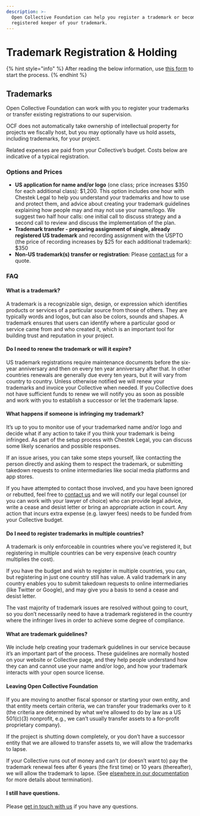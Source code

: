 ```yaml
---
description: >-
  Open Collective Foundation can help you register a trademark or become the
  registered keeper of your trademark.
---
```


# Trademark Registration & Holding

{% hint style="info" %}
After reading the below information, use [this form](https://forms.gle/dLxJGpRCsNyoJFKUA) to start the process.
{% endhint %}

## Trademarks

Open Collective Foundation can work with you to register your trademarks or transfer existing registrations to our supervision.&#x20;

OCF does not automatically take ownership of intellectual property for projects we fiscally host, but you may optionally have us hold assets, including trademarks, for your project.&#x20;

Related expenses are paid from your Collective’s budget. Costs below are indicative of a typical registration.

### Options and Prices&#x20;

* **US application for name and/or logo** (one class; price increases $350 for each additional class): $1,200. This option includes one hour with Chestek Legal to help you understand your trademarks and how to use and protect them, and advice about creating your trademark guidelines explaining how people may and may not use your name/logo. We suggest two half hour calls: one initial call to discuss strategy and a second call to review and discuss the implementation of the plan.
* **Trademark transfer - preparing assignment of single, already registered US trademark** and recording assignment with the USPTO (the price of recording increases by $25 for each additional trademark): $350
* **Non-US trademark(s) transfer or registration**: Please [contact us](../about/contact-us.md) for a quote.&#x20;

### FAQ

#### What is a trademark?

A trademark is a recognizable sign, design, or expression which identifies products or services of a particular source from those of others. They are typically words and logos, but can also be colors, sounds and shapes. A trademark ensures that users can identify where a particular good or service came from and who created it, which is an important tool for building trust and reputation in your project.&#x20;

#### Do I need to renew the trademark or will it expire?

US trademark registrations require maintenance documents before the six-year anniversary and then on every ten year anniversary after that. In other countries renewals are generally due every ten years, but it will vary from country to country. Unless otherwise notified we will renew your trademarks and invoice your Collective when needed. If you Collective does not have sufficient funds to renew we will notify you as soon as possible and work with you to establish a successor or let the trademark lapse.&#x20;

#### What happens if someone is infringing my trademark?&#x20;

It’s up to you to monitor use of your trademarked name and/or logo and decide what if any action to take if you think your trademark is being infringed. As part of the setup process with Chestek Legal, you can discuss some likely scenarios and possible responses.&#x20;

If an issue arises, you can take some steps yourself, like contacting the person directly and asking them to respect the trademark, or submitting takedown requests to online intermediaries like social media platforms and app stores.

If you have attempted to contact those involved, and you have been ignored or rebutted, feel free to [contact us](../about/contact-us.md) and we will notify our legal counsel (or you can work with your lawyer of choice) who can provide legal advice, write a cease and desist letter or bring an appropriate action in court. Any action that incurs extra expense (e.g. lawyer fees) needs to be funded from your Collective budget.

#### Do I need to register trademarks in multiple countries?&#x20;

A trademark is only enforceable in countries where you’ve registered it, but registering in multiple countries can be very expensive (each country multiplies the cost).&#x20;

If you have the budget and wish to register in multiple countries, you can, but registering in just one country still has value. A valid trademark in any country enables you to submit takedown requests to online intermediaries (like Twitter or Google), and may give you a basis to send a cease and desist letter.&#x20;

The vast majority of trademark issues are resolved without going to court, so you don’t necessarily need to have a trademark registered in the country where the infringer lives in order to achieve some degree of compliance.

#### What are trademark guidelines?

We include help creating your trademark guidelines in our service because it’s an important part of the process. These guidelines are normally hosted on your website or Collective page, and they help people understand how they can and cannot use your name and/or logo, and how your trademark interacts with your open source license.&#x20;

#### Leaving Open Collective Foundation

If you are moving to another fiscal sponsor or starting your own entity, and that entity meets certain criteria, we can transfer your trademarks over to it (the criteria are determined by what we’re allowed to do by law as a US 501(c)(3) nonprofit, e.g., we can’t usually transfer assets to a for-profit proprietary company).

If the project is shutting down completely, or you don’t have a successor entity that we are allowed to transfer assets to, we will allow the trademarks to lapse.

If your Collective runs out of money and can’t (or doesn’t want to) pay the trademark renewal fees after 6 years (the first time) or 10 years (thereafter), we will allow the trademark to lapse. (See [elsewhere in our documentation](../faq/leaving-ocf.md) for more details about termination).

#### I still have questions.

Please [get in touch with us](../about/contact-us.md) if you have any questions.
